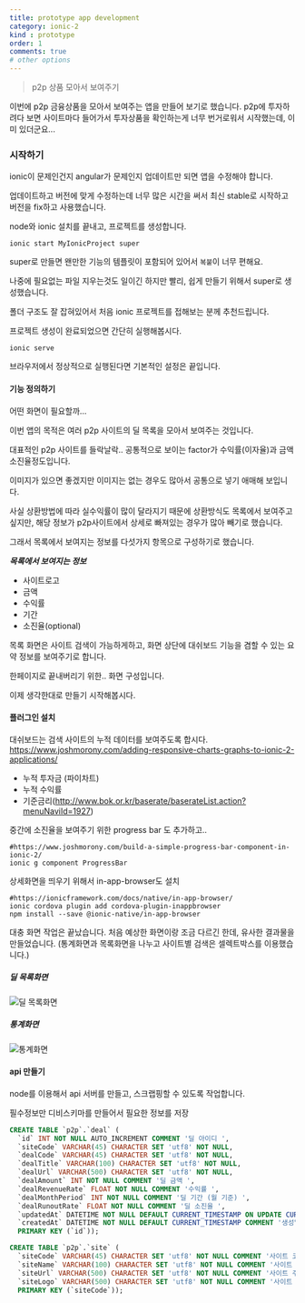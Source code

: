 ```yaml
---
title: prototype app development
category: ionic-2
kind : prototype
order: 1
comments: true
# other options
---
```


> p2p 상품 모아서 보여주기

이번에 p2p 금융상품을 모아서 보여주는 앱을 만들어 보기로 했습니다.
p2p에 투자하려다 보면 사이트마다 들어가서 투자상품을 확인하는게 너무 번거로워서 시작했는데, 이미 있더군요...

### 시작하기
ionic이 문제인건지 angular가 문제인지 업데이트만 되면 앱을 수정해야 합니다.

업데이트하고 버전에 맞게 수정하는데 너무 많은 시간을 써서 최신 stable로 시작하고 버전을 fix하고 사용했습니다.

node와 ionic 설치를 끝내고, 프로젝트를 생성합니다.

````sbtshell
ionic start MyIonicProject super
````

super로 만들면 왠만한 기능의 템플릿이 포함되어 있어서 `복붙`이 너무 편해요.

나중에 필요없는 파일 지우는것도 일이긴 하지만 빨리, 쉽게 만들기 위해서 super로 생성했습니다.

폴더 구조도 잘 잡혀있어서 처음 ionic 프로젝트를 접해보는 분께 추천드립니다. 

프로젝트 생성이 완료되었으면 간단히 실행해봅시다.

````sbtshell
ionic serve
````

브라우저에서 정상적으로 실행된다면 기본적인 설정은 끝입니다.

#### 기능 정의하기
어떤 화면이 필요할까...

이번 앱의 목적은 여러 p2p 사이트의 딜 목록을 모아서 보여주는 것입니다.

대표적인 p2p 사이트를 들락날락.. 공통적으로 보이는 factor가 수익률(이자율)과 금액 소진율정도입니다.

이미지가 있으면 좋겠지만 이미지는 없는 경우도 많아서 공통으로 넣기 애매해 보입니다.

사실 상환방법에 따라 실수익률이 많이 달라지기 때문에 상환방식도 목록에서 보여주고 싶지만, 해당 정보가 p2p사이트에서 상세로 빠져있는 경우가 많아 빼기로 했습니다.
 
그래서 목록에서 보여지는 정보를 다섯가지 항목으로 구성하기로 했습니다.

***목록에서 보여지는 정보***
- 사이트로고
- 금액
- 수익률
- 기간
- 소진율(optional)

목록 화면은 사이트 검색이 가능하게하고, 화면 상단에 대쉬보드 기능을 겸할 수 있는 요약 정보를 보여주기로 합니다.

한페이지로 끝내버리기 위한.. 화면 구성입니다.

이제 생각한대로 만들기 시작해봅시다.

#### 플러그인 설치

대쉬보드는 검색 사이트의 누적 데이터를 보여주도록 합시다.
https://www.joshmorony.com/adding-responsive-charts-graphs-to-ionic-2-applications/
- 누적 투자금 (파이차트)
- 누적 수익률
- 기준금리(http://www.bok.or.kr/baserate/baserateList.action?menuNaviId=1927)

중간에 소진율을 보여주기 위한 progress bar 도 추가하고..
```
#https://www.joshmorony.com/build-a-simple-progress-bar-component-in-ionic-2/
ionic g component ProgressBar
```

상세화면을 띄우기 위해서 in-app-browser도 설치
```
#https://ionicframework.com/docs/native/in-app-browser/
ionic cordova plugin add cordova-plugin-inappbrowser
npm install --save @ionic-native/in-app-browser
```

대충 화면 작업은 끝났습니다. 처음 예상한 화면이랑 조금 다르긴 한데, 유사한 결과물을 만들었습니다.
(통계화면과 목록화면을 나누고 사이트별 검색은 셀렉트박스를 이용했습니다.)

##### 딜 목록화면

![딜 목록화면](/assets/ionic/deal_list.webp "딜 목록화면")

##### 통계화면

![통계화면](/assets/ionic/p2p_statistics.webp "통계화면")

#### api 만들기
node를 이용해서 api 서버를 만들고, 스크랩핑할 수 있도록 작업합니다.

필수정보만 디비스키마를 만들어서 필요한 정보를 저장
```sql
CREATE TABLE `p2p`.`deal` (
  `id` INT NOT NULL AUTO_INCREMENT COMMENT '딜 아이디 ',
  `siteCode` VARCHAR(45) CHARACTER SET 'utf8' NOT NULL,
  `dealCode` VARCHAR(45) CHARACTER SET 'utf8' NOT NULL,
  `dealTitle` VARCHAR(100) CHARACTER SET 'utf8' NOT NULL,
  `dealUrl` VARCHAR(500) CHARACTER SET 'utf8' NOT NULL,
  `dealAmount` INT NOT NULL COMMENT '딜 금액 ',
  `dealRevenueRate` FLOAT NOT NULL COMMENT '수익률 ',
  `dealMonthPeriod` INT NOT NULL COMMENT '딜 기간 (월 기준) ',
  `dealRunoutRate` FLOAT NOT NULL COMMENT '딜 소진율 ',
  `updatedAt` DATETIME NOT NULL DEFAULT CURRENT_TIMESTAMP ON UPDATE CURRENT_TIMESTAMP COMMENT '갱신일시\n',
  `createdAt` DATETIME NOT NULL DEFAULT CURRENT_TIMESTAMP COMMENT '생성일시\n',
  PRIMARY KEY (`id`));

CREATE TABLE `p2p`.`site` (
  `siteCode` VARCHAR(45) CHARACTER SET 'utf8' NOT NULL COMMENT '사이트 코드 ',
  `siteName` VARCHAR(100) CHARACTER SET 'utf8' NOT NULL COMMENT '사이트 이름 ',
  `siteUrl` VARCHAR(500) CHARACTER SET 'utf8' NOT NULL COMMENT '사이트 주소 ',
  `siteLogo` VARCHAR(500) CHARACTER SET 'utf8' NOT NULL COMMENT '사이트 로고 ',
  PRIMARY KEY (`siteCode`));
```
